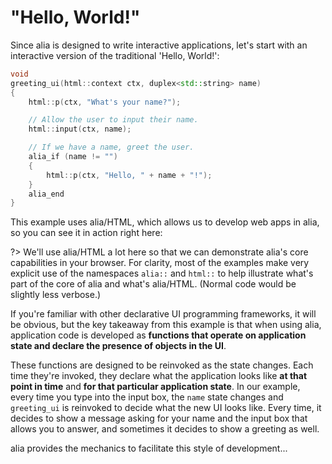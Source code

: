 "Hello, World!"
===============

<script>
    init_alia_demos(['greeting-ui']);
</script>

Since alia is designed to write interactive applications, let's start with an
interactive version of the traditional 'Hello, World!':

```cpp
void
greeting_ui(html::context ctx, duplex<std::string> name)
{
    html::p(ctx, "What's your name?");

    // Allow the user to input their name.
    html::input(ctx, name);

    // If we have a name, greet the user.
    alia_if (name != "")
    {
        html::p(ctx, "Hello, " + name + "!");
    }
    alia_end
}
```

This example uses alia/HTML, which allows us to develop web apps in alia, so
you can see it in action right here:

<div class="demo-panel">
<div id="greeting-ui"></div>
</div>

?> We'll use alia/HTML a lot here so that we can demonstrate alia's core
   capabilities in your browser. For clarity, most of the examples make very
   explicit use of the namespaces `alia::` and `html::` to help illustrate
   what's part of the core of alia and what's alia/HTML. (Normal code would be
   slightly less verbose.)

If you're familiar with other declarative UI programming frameworks, it will be
obvious, but the key takeaway from this example is that when using alia,
application code is developed as **functions that operate on application state
and declare the presence of objects in the UI**.

These functions are designed to be reinvoked as the state changes. Each time
they're invoked, they declare what the application looks like **at that point
in time** and **for that particular application state**. In our example, every
time you type into the input box, the `name` state changes and `greeting_ui` is
reinvoked to decide what the new UI looks like. Every time, it decides to show
a message asking for your name and the input box that allows you to answer, and
sometimes it decides to show a greeting as well.

alia provides the mechanics to facilitate this style of development...
